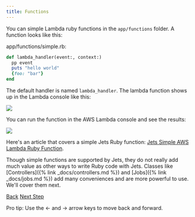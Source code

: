 ```yaml
---
title: Functions
---
```


You can simple Lambda ruby functions in the `app/functions` folder. A function looks like this:

app/functions/simple.rb:

```ruby
def lambda_handler(event:, context:)
  pp event
  puts "hello world"
  {foo: "bar"}
end
```

The default handler is named `lambda_handler`.  The lambda function shows up in the Lambda console like this:

![](/img/docs/jets-simple-lambda-function-console.png)

You can run the function in the AWS Lambda console and see the results:

![](/img/docs/jets-simple-lambda-function-result.png)

Here's an article that covers a simple Jets Ruby function: [Jets Simple AWS Lambda Ruby Function](https://blog.boltops.com/2018/10/26/jets-simple-aws-lambda-ruby-function).

Though simple functions are supported by Jets, they do not really add much value as other ways to write Ruby code with Jets. Classes like [Controllers]({% link _docs/controllers.md %}) and [Jobs]({% link _docs/jobs.md %}) add many conveniences and are more powerful to use. We'll cover them next.

<a id="prev" class="btn btn-basic" href="{% link docs.md %}">Back</a>
<a id="next" class="btn btn-primary" href="{% link _docs/controllers.md %}">Next Step</a>
<p class="keyboard-tip">Pro tip: Use the <- and -> arrow keys to move back and forward.</p>
